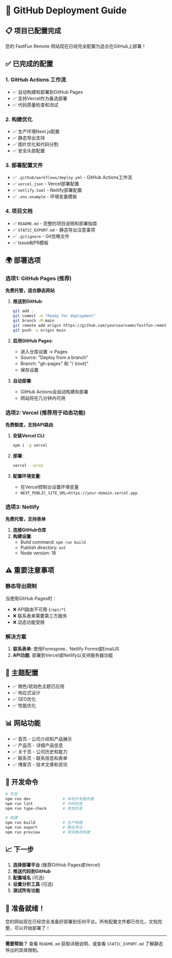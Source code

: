 # 🚀 GitHub Deployment Guide

## 📋 项目已配置完成

您的 FastFun Remote 网站现在已经完全配置为适合在GitHub上部署！

## ✅ 已完成的配置

### 1. GitHub Actions 工作流
- ✅ 自动构建和部署到GitHub Pages
- ✅ 支持Vercel作为备选部署
- ✅ 代码质量检查和测试

### 2. 构建优化
- ✅ 生产环境Next.js配置
- ✅ 静态导出支持
- ✅ 图片优化和代码分割
- ✅ 安全头部配置

### 3. 部署配置文件
- ✅ `.github/workflows/deploy.yml` - GitHub Actions工作流
- ✅ `vercel.json` - Vercel部署配置
- ✅ `netlify.toml` - Netlify部署配置
- ✅ `.env.example` - 环境变量模板

### 4. 项目文档
- ✅ `README.md` - 完整的项目说明和部署指南
- ✅ `STATIC_EXPORT.md` - 静态导出注意事项
- ✅ `.gitignore` - Git忽略文件
- ✅ Issue和PR模板

## 🌍 部署选项

### 选项1: GitHub Pages (推荐)
**免费托管，适合静态网站**

1. **推送到GitHub**:
   ```bash
   git add .
   git commit -m "Ready for deployment"
   git branch -M main
   git remote add origin https://github.com/yourusername/fastfun-remote.git
   git push -u origin main
   ```

2. **启用GitHub Pages**:
   - 进入仓库设置 → Pages
   - Source: "Deploy from a branch"
   - Branch: "gh-pages" 和 "/ (root)"
   - 保存设置

3. **自动部署**:
   - GitHub Actions会自动构建和部署
   - 网站将在几分钟内可用

### 选项2: Vercel (推荐用于动态功能)
**免费额度，支持API路由**

1. **安装Vercel CLI**:
   ```bash
   npm i -g vercel
   ```

2. **部署**:
   ```bash
   vercel --prod
   ```

3. **配置环境变量**:
   - 在Vercel控制台设置环境变量
   - `NEXT_PUBLIC_SITE_URL=https://your-domain.vercel.app`

### 选项3: Netlify
**免费托管，支持表单**

1. **连接GitHub仓库**
2. **构建设置**:
   - Build command: `npm run build`
   - Publish directory: `out`
   - Node version: 18

## ⚠️ 重要注意事项

### 静态导出限制
当使用GitHub Pages时：
- ❌ API路由不可用 (`/api/*`)
- ❌ 联系表单需要第三方服务
- ❌ 动态功能受限

### 解决方案
1. **联系表单**: 使用Formspree、Netlify Forms或EmailJS
2. **API功能**: 部署到Vercel或Netlify以支持服务器功能

## 🎨 主题配置
- ✅ 橙色/琥珀色主题已应用
- ✅ 响应式设计
- ✅ SEO优化
- ✅ 性能优化

## 📊 网站功能
- ✅ 首页 - 公司介绍和产品展示
- ✅ 产品页 - 详细产品信息
- ✅ 关于页 - 公司历史和能力
- ✅ 联系页 - 联系信息和表单
- ✅ 博客页 - 技术文章和资讯

## 🔧 开发命令

```bash
# 开发
npm run dev              # 本地开发服务器
npm run lint             # 代码检查
npm run type-check       # 类型检查

# 构建
npm run build            # 生产构建
npm run export           # 静态导出
npm run preview          # 预览静态构建
```

## 📈 下一步

1. **选择部署平台** (推荐GitHub Pages或Vercel)
2. **推送代码到GitHub**
3. **配置域名** (可选)
4. **设置分析工具** (可选)
5. **测试所有功能**

## 🎉 准备就绪！

您的网站现在已经完全准备好部署到任何平台。所有配置文件都已优化，文档完整，可以开始部署了！

---

**需要帮助？** 查看 `README.md` 获取详细说明，或查看 `STATIC_EXPORT.md` 了解静态导出的具体限制。